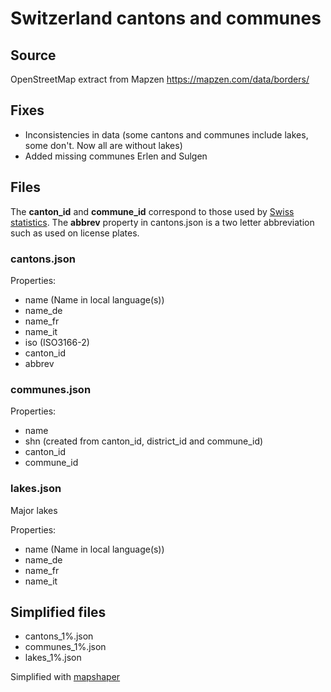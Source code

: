 # Switzerland cantons and communes

## Source

OpenStreetMap extract from Mapzen
https://mapzen.com/data/borders/

## Fixes

* Inconsistencies in data (some cantons and communes include lakes, some don't. Now all are without lakes)
* Added missing communes Erlen and Sulgen

## Files

The **canton_id** and **commune_id** correspond to those used by [Swiss statistics](http://www.bfs.admin.ch/bfs/portal/en/index.html). The **abbrev** property in cantons.json is a two letter abbreviation such as used on license plates.

### cantons.json

Properties: 
* name (Name in local language(s))
* name_de
* name_fr
* name_it
* iso (ISO3166-2)
* canton_id
* abbrev

### communes.json

Properties:
* name
* shn (created from canton_id, district_id and commune_id)
* canton_id
* commune_id

### lakes.json

Major lakes

Properties:
* name (Name in local language(s))
* name_de
* name_fr
* name_it

## Simplified files

* cantons_1%.json
* communes_1%.json
* lakes_1%.json

Simplified with [mapshaper](http://mapshaper.org/)

